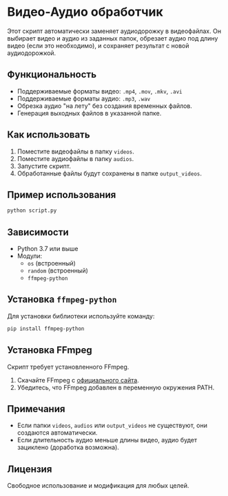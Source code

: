 
# Видео-Аудио обработчик

Этот скрипт автоматически заменяет аудиодорожку в видеофайлах. 
Он выбирает видео и аудио из заданных папок, обрезает аудио под длину видео (если это необходимо), 
и сохраняет результат с новой аудиодорожкой.

## Функциональность

- Поддерживаемые форматы видео: `.mp4`, `.mov`, `.mkv`, `.avi`
- Поддерживаемые форматы аудио: `.mp3`, `.wav`
- Обрезка аудио "на лету" без создания временных файлов.
- Генерация выходных файлов в указанной папке.

## Как использовать

1. Поместите видеофайлы в папку `videos`.
2. Поместите аудиофайлы в папку `audios`.
3. Запустите скрипт.
4. Обработанные файлы будут сохранены в папке `output_videos`.

## Пример использования

```python
python script.py
```

## Зависимости

- Python 3.7 или выше
- Модули:
  - `os` (встроенный)
  - `random` (встроенный)
  - `ffmpeg-python`

## Установка `ffmpeg-python`

Для установки библиотеки используйте команду:
```bash
pip install ffmpeg-python
```

## Установка FFmpeg

Скрипт требует установленного FFmpeg. 
1. Скачайте FFmpeg с [официального сайта](https://ffmpeg.org/).
2. Убедитесь, что FFmpeg добавлен в переменную окружения PATH.

## Примечания

- Если папки `videos`, `audios` или `output_videos` не существуют, они создаются автоматически.
- Если длительность аудио меньше длины видео, аудио будет зациклено (доработка возможна).

## Лицензия

Свободное использование и модификация для любых целей.
